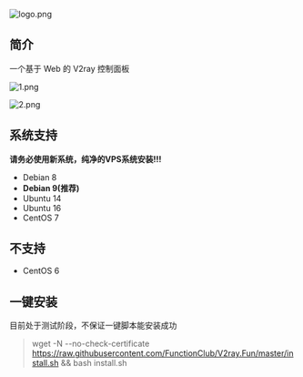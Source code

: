 ![logo.png](logo.png)

## 简介

一个基于 Web 的 V2ray 控制面板

![1.png](1.png)

![2.png](2.png)

## 系统支持

**请务必使用新系统，纯净的VPS系统安装!!!**

- Debian 8 
- **Debian 9(推荐)**
- Ubuntu 14
- Ubuntu 16
- CentOS 7

## 不支持
- CentOS 6

## 一键安装

目前处于测试阶段，不保证一键脚本能安装成功
> wget -N --no-check-certificate https://raw.githubusercontent.com/FunctionClub/V2ray.Fun/master/install.sh && bash install.sh

